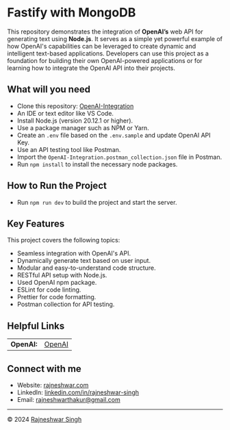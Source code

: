 # Fastify with MongoDB

This repository demonstrates the integration of **OpenAI’s** web API for generating text using **Node.js**. It serves as a simple yet powerful example of how OpenAI's capabilities can be leveraged to create dynamic and intelligent text-based applications. Developers can use this project as a foundation for building their own OpenAI-powered applications or for learning how to integrate the OpenAI API into their projects.

## What will you need

- Clone this repository: <a target="_blank" href="https://github.com/rajneshwarsingh/OpenAI-Integration">OpenAI-Integration</a>
- An IDE or text editor like VS Code.
- Install Node.js (version 20.12.1 or higher).
- Use a package manager such as NPM or Yarn.
- Create an `.env` file based on the `.env.sample` and update OpenAI API Key.
- Use an API testing tool like Postman.
- Import the `OpenAI-Integration.postman_collection.json` file in Postman.
- Run `npm install` to install the necessary node packages.

## How to Run the Project

- Run `npm run dev` to build the project and start the server.

## Key Features

This project covers the following topics:

- Seamless integration with OpenAI's API.
- Dynamically generate text based on user input.
- Modular and easy-to-understand code structure.
- RESTful API setup with Node.js.
- Used OpenAI npm package.
- ESLint for code linting.
- Prettier for code formatting.
- Postman collection for API testing.

## Helpful Links

<table>
  <tr>
    <td><b>OpenAI:</b></td>
    <td><a target="_blank" href="https://platform.openai.com/docs/api-reference/introduction">OpenAI</a></td>
  </tr>
</table>

## Connect with me

- Website: [rajneshwar.com](https://rajneshwar.com)
- LinkedIn: [linkedin.com/in/rajneshwar-singh](https://www.linkedin.com/in/rajneshwar-singh/)
- Email: [rajneshwarthakur@gmail.com](mailto:rajneshwarthakur@gmail.com)

---

© 2024 <a target="_blank" href="https://rajneshwar.com/">Rajneshwar Singh</a>

